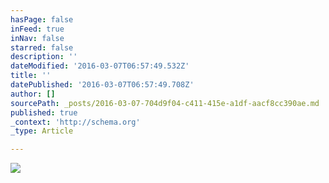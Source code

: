 ```yaml
---
hasPage: false
inFeed: true
inNav: false
starred: false
description: ''
dateModified: '2016-03-07T06:57:49.532Z'
title: ''
datePublished: '2016-03-07T06:57:49.708Z'
author: []
sourcePath: _posts/2016-03-07-704d9f04-c411-415e-a1df-aacf8cc390ae.md
published: true
_context: 'http://schema.org'
_type: Article

---
```

![](https://the-grid-user-content.s3-us-west-2.amazonaws.com/f07db3af-2cbd-4f57-8455-1d30f0da2409.jpg)